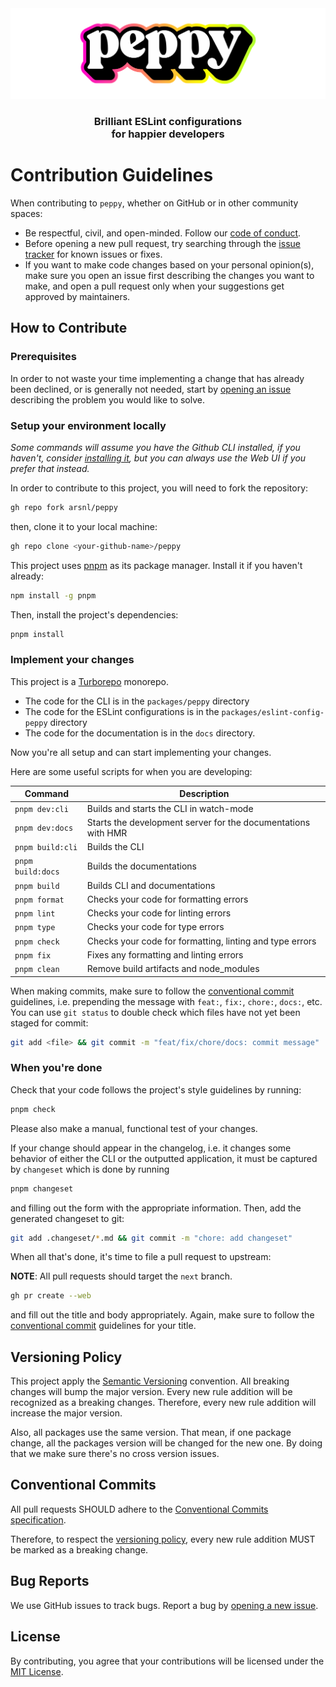 <div align="center"><img src="media/readme-banner.png" width="600" role="presentation" /></div>
<h3 align="center">Brilliant ESLint configurations<br/> for happier developers</h3>

# Contribution Guidelines

When contributing to `peppy`, whether on GitHub or in other community spaces:

- Be respectful, civil, and open-minded. Follow our [code of conduct](CODE_OF_CONDUCT.md).
- Before opening a new pull request, try searching through the [issue tracker](https://github.com/arsnl/peppy/issues) for known issues or fixes.
- If you want to make code changes based on your personal opinion(s), make sure you open an issue first describing the changes you want to make, and open a pull request only when your suggestions get approved by maintainers.

## How to Contribute

### Prerequisites

In order to not waste your time implementing a change that has already been declined, or is generally not needed, start by [opening an issue](https://github.com/arsnl/peppy/issues/new/choose) describing the problem you would like to solve.

### Setup your environment locally

_Some commands will assume you have the Github CLI installed, if you haven't, consider [installing it](https://github.com/cli/cli#installation), but you can always use the Web UI if you prefer that instead._

In order to contribute to this project, you will need to fork the repository:

```bash
gh repo fork arsnl/peppy
```

then, clone it to your local machine:

```bash
gh repo clone <your-github-name>/peppy
```

This project uses [pnpm](https://pnpm.io) as its package manager. Install it if you haven't already:

```bash
npm install -g pnpm
```

Then, install the project's dependencies:

```bash
pnpm install
```

### Implement your changes

This project is a [Turborepo](https://turborepo.org/) monorepo.

- The code for the CLI is in the `packages/peppy` directory
- The code for the ESLint configurations is in the `packages/eslint-config-peppy` directory
- The code for the documentation is in the `docs` directory.

Now you're all setup and can start implementing your changes.

Here are some useful scripts for when you are developing:

| Command           | Description                                                   |
| ----------------- | ------------------------------------------------------------- |
| `pnpm dev:cli`    | Builds and starts the CLI in watch-mode                       |
| `pnpm dev:docs`   | Starts the development server for the documentations with HMR |
| `pnpm build:cli`  | Builds the CLI                                                |
| `pnpm build:docs` | Builds the documentations                                     |
| `pnpm build`      | Builds CLI and documentations                                 |
| `pnpm format`     | Checks your code for formatting errors                        |
| `pnpm lint`       | Checks your code for linting errors                           |
| `pnpm type`       | Checks your code for type errors                              |
| `pnpm check`      | Checks your code for formatting, linting and type errors      |
| `pnpm fix`        | Fixes any formatting and linting errors                       |
| `pnpm clean`      | Remove build artifacts and node_modules                       |

When making commits, make sure to follow the [conventional commit](https://www.conventionalcommits.org/en/v1.0.0/) guidelines, i.e. prepending the message with `feat:`, `fix:`, `chore:`, `docs:`, etc. You can use `git status` to double check which files have not yet been staged for commit:

```bash
git add <file> && git commit -m "feat/fix/chore/docs: commit message"
```

### When you're done

Check that your code follows the project's style guidelines by running:

```bash
pnpm check
```

Please also make a manual, functional test of your changes.

If your change should appear in the changelog, i.e. it changes some behavior of either the CLI or the outputted application, it must be captured by `changeset` which is done by running

```bash
pnpm changeset
```

and filling out the form with the appropriate information. Then, add the generated changeset to git:

```bash
git add .changeset/*.md && git commit -m "chore: add changeset"
```

When all that's done, it's time to file a pull request to upstream:

**NOTE**: All pull requests should target the `next` branch.

```bash
gh pr create --web
```

and fill out the title and body appropriately. Again, make sure to follow the [conventional commit](https://www.conventionalcommits.org/en/v1.0.0/) guidelines for your title.

## Versioning Policy

This project apply the [Semantic Versioning](https://semver.org/) convention. All breaking changes will bump the major version. Every new rule addition will be recognized as a breaking changes. Therefore, every new rule addition will increase the major version.

Also, all packages use the same version. That mean, if one package change, all the packages version will be changed for the new one. By doing that we make sure there's no cross version issues.

## Conventional Commits

All pull requests SHOULD adhere to the [Conventional Commits specification](https://www.conventionalcommits.org/en/v1.0.0/).

Therefore, to respect the [versioning policy](#versioning-policy), every new rule addition MUST be marked as a breaking change.

## Bug Reports

We use GitHub issues to track bugs. Report a bug by [opening a new issue](https://github.com/arsnl/peppy/issues).

## License

By contributing, you agree that your contributions will be licensed under the [MIT License](/LICENSE).
